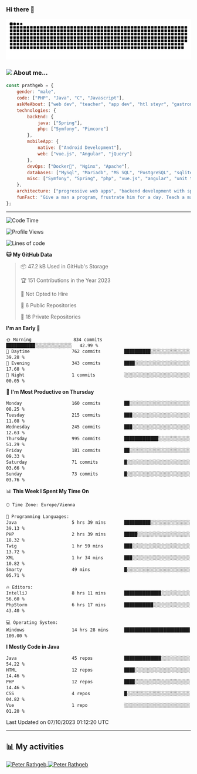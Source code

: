 ### Hi there 👋

<div align="center">
  <img  src="https://github.com/1999AZZAR/1999AZZAR/blob/main/resources/img/grid-snake.svg"
       alt="snake" />
</div>

### <img src="https://media.giphy.com/media/VgCDAzcKvsR6OM0uWg/giphy.gif" width="50"> About me...  

```javascript
const prathgeb = {
    gender: "male",
    code: ["PHP", "Java", "C", "Javascript"],
    askMeAbout: ["web dev", "teacher", "app dev", "htl steyr", "gastronaut"],
    technologies: {
        backEnd: {
            java: ["Spring"],
            php: ["Symfony", "Pimcore"]
        },
        mobileApp: {
            native: ["Android Development"],
            web: ["vue.js", "Angular", "jQuery"]
        },
        devOps: ["Docker🐳", "Nginx", "Apache"],
        databases: ["MySql", "Mariadb", "MS SQL", "PostgreSQL", "sqlite"],
        misc: ["Symfony", "Spring", "php", "vue.js", "angular", "unit testing", "ci/cd using github actions"]
    },
    architecture: ["progressive web apps", "backend development with spring", "backend development with symfony"],
    funFact: "Give a man a program, frustrate him for a day. Teach a man to program, frustrate him for a lifetime."
};
```

---
<!--START_SECTION:waka-->
![Code Time](http://img.shields.io/badge/Code%20Time-362%20hrs%2040%20mins-blue)

![Profile Views](http://img.shields.io/badge/Profile%20Views-0-blue)

![Lines of code](https://img.shields.io/badge/From%20Hello%20World%20I%27ve%20Written-2.5%20million%20lines%20of%20code-blue)

**🐱 My GitHub Data** 

> 📦 47.2 kB Used in GitHub's Storage 
 > 
> 🏆 151 Contributions in the Year 2023
 > 
> 🚫 Not Opted to Hire
 > 
> 📜 6 Public Repositories 
 > 
> 🔑 18 Private Repositories 
 > 
**I'm an Early 🐤** 

```text
🌞 Morning                834 commits         ███████████░░░░░░░░░░░░░░   42.99 % 
🌆 Daytime                762 commits         ██████████░░░░░░░░░░░░░░░   39.28 % 
🌃 Evening                343 commits         ████░░░░░░░░░░░░░░░░░░░░░   17.68 % 
🌙 Night                  1 commits           ░░░░░░░░░░░░░░░░░░░░░░░░░   00.05 % 
```
📅 **I'm Most Productive on Thursday** 

```text
Monday                   160 commits         ██░░░░░░░░░░░░░░░░░░░░░░░   08.25 % 
Tuesday                  215 commits         ███░░░░░░░░░░░░░░░░░░░░░░   11.08 % 
Wednesday                245 commits         ███░░░░░░░░░░░░░░░░░░░░░░   12.63 % 
Thursday                 995 commits         █████████████░░░░░░░░░░░░   51.29 % 
Friday                   181 commits         ██░░░░░░░░░░░░░░░░░░░░░░░   09.33 % 
Saturday                 71 commits          █░░░░░░░░░░░░░░░░░░░░░░░░   03.66 % 
Sunday                   73 commits          █░░░░░░░░░░░░░░░░░░░░░░░░   03.76 % 
```


📊 **This Week I Spent My Time On** 

```text
🕑︎ Time Zone: Europe/Vienna

💬 Programming Languages: 
Java                     5 hrs 39 mins       ██████████░░░░░░░░░░░░░░░   39.13 % 
PHP                      2 hrs 39 mins       █████░░░░░░░░░░░░░░░░░░░░   18.32 % 
Twig                     1 hr 59 mins        ███░░░░░░░░░░░░░░░░░░░░░░   13.72 % 
XML                      1 hr 34 mins        ███░░░░░░░░░░░░░░░░░░░░░░   10.82 % 
Smarty                   49 mins             █░░░░░░░░░░░░░░░░░░░░░░░░   05.71 % 

🔥 Editors: 
IntelliJ                 8 hrs 11 mins       ██████████████░░░░░░░░░░░   56.60 % 
PhpStorm                 6 hrs 17 mins       ███████████░░░░░░░░░░░░░░   43.40 % 

💻 Operating System: 
Windows                  14 hrs 28 mins      █████████████████████████   100.00 % 
```

**I Mostly Code in Java** 

```text
Java                     45 repos            ██████████████░░░░░░░░░░░   54.22 % 
HTML                     12 repos            ████░░░░░░░░░░░░░░░░░░░░░   14.46 % 
PHP                      12 repos            ████░░░░░░░░░░░░░░░░░░░░░   14.46 % 
CSS                      4 repos             █░░░░░░░░░░░░░░░░░░░░░░░░   04.82 % 
Vue                      1 repo              ░░░░░░░░░░░░░░░░░░░░░░░░░   01.20 % 
```




 Last Updated on 07/10/2023 01:12:20 UTC
<!--END_SECTION:waka-->

---
  ## 📊 My activities
  <a href="https://github.com/prathgeb">
    <img width=450 height=170 align="center" alt="Peter Rathgeb" src="https://github-readme-stats.vercel.app/api?username=prathgeb&include_all_commits=true&count_private=true&theme=midnight-purple&show_icons=true&bg_color=0D1117&hide_border=true" />
  </a>
  <a href="https://github.com/prathgeb">
    <img align="center" alt="Peter Rathgeb" src="https://github-readme-stats.vercel.app/api/top-langs/?username=prathgeb&include_all_commits=true&count_private=true&theme=midnight-purple&show_icons=true&layout=compact&bg_color=0D1117&hide_border=true" />
  </a>
